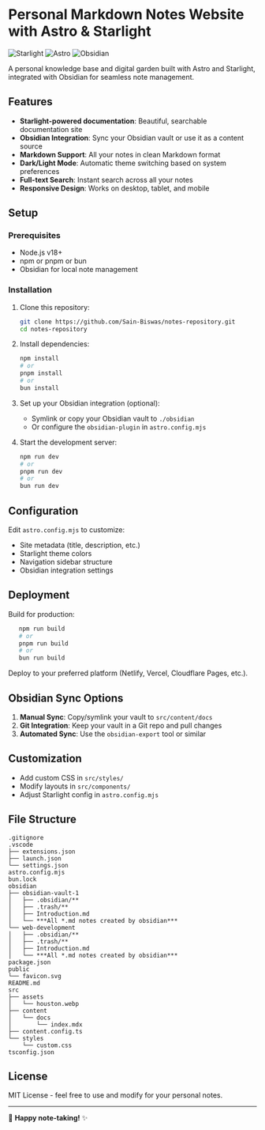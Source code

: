 # Personal Markdown Notes Website with Astro & Starlight

![Starlight](https://starlight.astro.build/_astro/logo-dark.IHkm-Unx.svg)
![Astro](https://img.shields.io/badge/Astro-FF5D01?logo=astro&logoColor=white)
![Obsidian](https://img.shields.io/badge/Obsidian-7C3AED?logo=obsidian&logoColor=white)

A personal knowledge base and digital garden built with Astro and Starlight, integrated with Obsidian for seamless note management.

## Features

- **Starlight-powered documentation**: Beautiful, searchable documentation site
- **Obsidian Integration**: Sync your Obsidian vault or use it as a content source
- **Markdown Support**: All your notes in clean Markdown format
- **Dark/Light Mode**: Automatic theme switching based on system preferences
- **Full-text Search**: Instant search across all your notes
- **Responsive Design**: Works on desktop, tablet, and mobile

## Setup

### Prerequisites

- Node.js v18+
- npm or pnpm or bun
- Obsidian for local note management

### Installation

1. Clone this repository:

   ```bash
   git clone https://github.com/Sain-Biswas/notes-repository.git
   cd notes-repository
   ```

2. Install dependencies:

   ```bash
   npm install
   # or
   pnpm install
   # or
   bun install
   ```

3. Set up your Obsidian integration (optional):

   - Symlink or copy your Obsidian vault to `./obsidian`
   - Or configure the `obsidian-plugin` in `astro.config.mjs`

4. Start the development server:
   ```bash
   npm run dev
   # or
   pnpm run dev
   # or
   bun run dev
   ```

## Configuration

Edit `astro.config.mjs` to customize:

- Site metadata (title, description, etc.)
- Starlight theme colors
- Navigation sidebar structure
- Obsidian integration settings

## Deployment

Build for production:

```bash
   npm run build
   # or
   pnpm run build
   # or
   bun run build
```

Deploy to your preferred platform (Netlify, Vercel, Cloudflare Pages, etc.).

## Obsidian Sync Options

1. **Manual Sync**: Copy/symlink your vault to `src/content/docs`
2. **Git Integration**: Keep your vault in a Git repo and pull changes
3. **Automated Sync**: Use the `obsidian-export` tool or similar

## Customization

- Add custom CSS in `src/styles/`
- Modify layouts in `src/components/`
- Adjust Starlight config in `astro.config.mjs`

## File Structure

```
.gitignore
.vscode
├── extensions.json
├── launch.json
└── settings.json
astro.config.mjs
bun.lock
obsidian
├── obsidian-vault-1
│   ├── .obsidian/**
│   ├── .trash/**
│   ├── Introduction.md
│   └── ***All *.md notes created by obsidian***
└── web-development
│   ├── .obsidian/**
│   ├── .trash/**
│   ├── Introduction.md
│   └── ***All *.md notes created by obsidian***
package.json
public
└── favicon.svg
README.md
src
├── assets
│   └── houston.webp
├── content
│   └── docs
│       └── index.mdx
├── content.config.ts
└── styles
    └── custom.css
tsconfig.json
```

## License

MIT License - feel free to use and modify for your personal notes.

---

🌌 **Happy note-taking!** ✨
